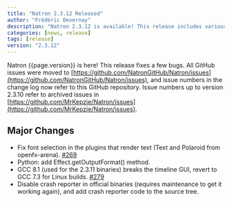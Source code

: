 ```yaml
---
title: "Natron 2.3.12 Released"
author: "Frédéric Devernay"
description: "Natron 2.3.12 is available! This release includes various bug fixes."
categories: [news, release]
tags: [release]
version: "2.3.12"
---
```


Natron {{page.version}} is here!  This release fixes a few bugs. All GitHub issues were moved to [https://github.com/NatronGitHub/Natron/issues](https://github.com/NatronGitHub/Natron/issues), and issue numbers in the change log now refer to this GitHub repository. Issue numbers up to version 2.3.10 refer to archived issues in [https://github.com/MrKepzie/Natron/issues](https://github.com/MrKepzie/Natron/issues).

## Major Changes

- Fix font selection in the plugins that render text (Text and Polaroid from openfx-arena). [#269](https://github.com/NatronGitHub/Natron/issues/269)
- Python: add Effect.getOutputFormat() method.
- GCC 8.1 (used for the 2.3.11 binaries) breaks the timeline GUI, revert to GCC 7.3 for Linux builds. [#279](https://github.com/NatronGitHub/Natron/issues/279)
- Disable crash reporter in official binaries (requires maintenance to get it working again), and add crash reporter code to the source tree.
